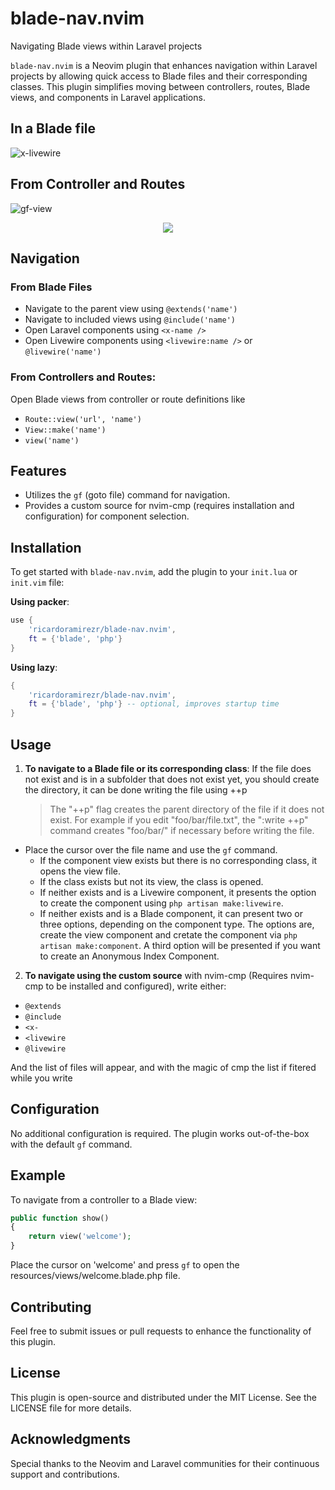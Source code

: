 # blade-nav.nvim
Navigating Blade views within Laravel projects

`blade-nav.nvim` is a Neovim plugin that enhances navigation within Laravel projects by allowing quick access to Blade files and their corresponding classes. This plugin simplifies moving between controllers, routes, Blade views, and components in Laravel applications.

## In a Blade file

![x-livewire](https://github.com/RicardoRamirezR/blade-nav.nvim/assets/6526545/8e10106f-d28e-40dc-b0df-c45f0f842980)

## From Controller and Routes

![gf-view](https://github.com/RicardoRamirezR/blade-nav.nvim/assets/6526545/e6ddb3ec-829f-4055-b8d1-581635bfb18c)

<p align="center">
    <a href="https://dotfyle.com/plugins/RicardoRamirezR/blade-nav.nvim">
        <img src="https://dotfyle.com/plugins/RicardoRamirezR/blade-nav.nvim/shield" />
    </a>
</p>

## Navigation

### From Blade Files

- Navigate to the parent view using `@extends('name')`
- Navigate to included views using `@include('name')`
- Open Laravel components using `<x-name />`
- Open Livewire components using `<livewire:name />` or `@livewire('name')`

### From Controllers and Routes:

Open Blade views from controller or route definitions like 
- `Route::view('url', 'name')`
- `View::make('name')`
- `view('name')`


## Features

- Utilizes the `gf` (goto file) command for navigation.
- Provides a custom source for nvim-cmp (requires installation and configuration) for component selection.

## Installation

To get started with `blade-nav.nvim`, add the plugin to your `init.lua` or `init.vim` file:

**Using packer**:

```lua
use {
    'ricardoramirezr/blade-nav.nvim',
    ft = {'blade', 'php'}
}
```
    
**Using lazy**:

```lua
{
    'ricardoramirezr/blade-nav.nvim',
    ft = {'blade', 'php'} -- optional, improves startup time
}
```

## Usage

1. **To navigate to a Blade file or its corresponding class**:
    If the file does not exist and is in a subfolder that does not exist yet,
    you should create the directory, it can be done writing the file using ++p  

    > The "++p" flag creates the parent directory of the file if it does not exist.
    > For example if you edit "foo/bar/file.txt", the ":write ++p" command creates
    >"foo/bar/" if necessary before writing the file.

  - Place the cursor over the file name and use the `gf` command.
    - If the component view exists but there is no corresponding class, it 
    opens the view file.
    - If the class exists but not its view, the class is opened.
    - If neither exists and is a Livewire component, it presents the option to
    create the component using `php artisan make:livewire`.
    - If neither exists and is a Blade component, it can present two or three
    options, depending on the component type. The options are, create the view
    component and cretate the component via `php artisan make:component`. A
    third option will be presented if you want to create an Anonymous Index Component.

2. **To navigate using the custom source** with nvim-cmp (Requires nvim-cmp to be installed and configured), write either:

- `@extends`
- `@include`
- `<x-`
- `<livewire`
- `@livewire`

And the list of files will appear, and with the magic of cmp the list if fitered while you write

## Configuration

No additional configuration is required. The plugin works out-of-the-box with the default `gf` command.

## Example

To navigate from a controller to a Blade view:
```php
public function show()
{
    return view('welcome');
}
```

Place the cursor on 'welcome' and press `gf` to open the resources/views/welcome.blade.php file.

## Contributing

Feel free to submit issues or pull requests to enhance the functionality of this plugin.

## License

This plugin is open-source and distributed under the MIT License. See the LICENSE file for more details.

## Acknowledgments

Special thanks to the Neovim and Laravel communities for their continuous support and contributions.
